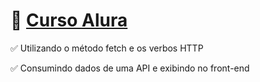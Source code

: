 # 💚 [Curso Alura](https://www.alura.com.br/)

✅ Utilizando o método fetch e os verbos HTTP

✅ Consumindo dados de uma API e exibindo no front-end
